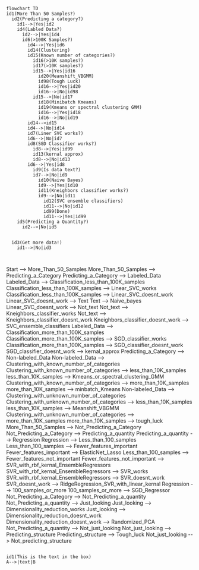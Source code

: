 ```mermaid
flowchart TD
id1(More Than 50 Samples?)
  id2(Predicting a category?)
    id1-->|Yes|id2
    id4(Labled Data?)
      id2-->|Yes|id4
      id6(>100K Samples?)
        id4-->|Yes|id6
        id14(Clustering)
        id15(Known number of categories?)
          id16(>10K samples?)
          id17(>10K samples?)
          id15-->|Yes|id16
            id20(Meanshift_VBGMM)
            id98(Tough Luck)
            id16-->|Yes|id20
            id16-->|No|id98
          id15-->|No|id17
            id18(Minibatch Kmeans)
            id19(Kmeans or spectral clustering GMM)
            id16-->|Yes|id18
            id16-->|No|id19
        id14-->id15
        id4-->|No|id14
        id7(Liner SVC works?)
        id6-->|No|id7
        id8(SGD Classifier works?)
          id8-->|Yes|id99
          id13(kernal approx)
          id8-->|No|id13
        id6-->|Yes|id8
          id9(Is data text?)
          id7-->|No|id9
            id10(Naive Bayes)
            id9-->|Yes|id10
            id11(Kneighbors classifier works?)
            id9-->|No|id11
              id12(SVC ensemble classifiers)
              id11-->|No|id12
              id99(Done)
              id11-->|Yes|id99
    id5(Predicting a Quantity?)
      id2-->|No|id5


  id3(Get more data!)
    id1-->|No|id3
  
  
```

Start --> More_Than_50_Samples
  More_Than_50_Samples --> Predicting_a_Category
    Predicting_a_Category --> Labeled_Data
      Labeled_Data --> Classification_less_than_100K_samples
        Classification_less_than_100K_samples --> Linear_SVC_works
        Classification_less_than_100K_samples --> Linear_SVC_doesnt_work
          Linear_SVC_doesnt_work --> Text
            Text --> Naive_bayes
          Linear_SVC_doesnt_work --> Not_text
            Not_text --> Kneighbors_classifier_works
            Not_text --> Kneighbors_classifier_doesnt_work
              Kneighbors_classifier_doesnt_work --> SVC_ensemble_classifiers
      Labeled_Data --> Classification_more_than_100K_samples
        Classification_more_than_100K_samples --> SGD_classifier_works
        Classification_more_than_100K_samples --> SGD_classifier_doesnt_work
          SGD_classifier_doesnt_work --> kernal_approx
    Predicting_a_Category --> Non-labeled_Data
      Non-labeled_Data --> Clustering_with_known_number_of_categories
        Clustering_with_known_number_of_categories --> less_than_10K_samples
          less_than_10K_samples --> Kmeans_or_spectral_clustering_GMM
        Clustering_with_known_number_of_categories --> more_than_10K_samples
          more_than_10K_samples --> minbatch_Kmeans
      Non-labeled_Data --> Clustering_with_unknown_number_of_categories
        Clustering_with_unknown_number_of_categories --> less_than_10K_samples
          less_than_10K_samples --> Meanshift_VBGMM
        Clustering_with_unknown_number_of_categories --> more_than_10K_samples
          more_than_10K_samples --> tough_luck
  More_Than_50_Samples --> Not_Predicting_a_Category
    Not_Predicting_a_Category --> Predicting_a_quantity
      Predicting_a_quantity --> Regression
        Regression --> Less_than_100_samples
          Less_than_100_samples --> Fewer_features_important
            Fewer_features_important --> ElasticNet_Lasso
          Less_than_100_samples --> Fewer_features_not_important
            Fewer_features_not_important --> SVR_with_rbf_kernal_EnsembleRegressors
              SVR_with_rbf_kernal_EnsembleRegressors --> SVR_works
              SVR_with_rbf_kernal_EnsembleRegressors --> SVR_doesnt_work
                SVR_doesnt_work --> RidgeRegression_SVR_with_linear_kernal
        Regression --> 100_samples_or_more
          100_samples_or_more --> SGD_Regressor
    Not_Predicting_a_Category --> Not_Predicting_a_quantity
      Not_Predicting_a_quantity --> Just_looking
        Just_looking --> Dimensionality_reduction_works
        Just_looking --> Dimensionality_reduction_doesnt_work
          Dimensionality_reduction_doesnt_work --> Randomized_PCA
      Not_Predicting_a_quantity --> Not_just_looking
        Not_just_looking --> Predicting_structure
          Predicting_structure --> Tough_luck
        Not_just_looking --> Not_predicting_structure

```

id1(This is the text in the box)
A-->|text|B
